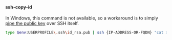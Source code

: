 #### ssh-copy-id

In Windows, this command is not available, so a workaround is to simply [pipe the public key](https://www.chrisjhart.com/Windows-10-ssh-copy-id/) over SSH itself.

```sh
type $env:USERPROFILE\.ssh\id_rsa.pub | ssh {IP-ADDRESS-OR-FQDN} "cat >> .ssh/authorized_keys"
```
